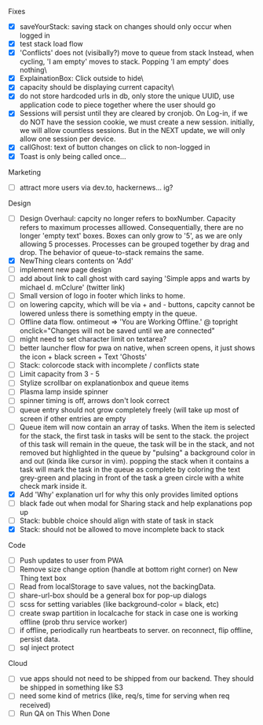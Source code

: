 Fixes

- [X] saveYourStack: saving stack on changes should only occur when logged in  
- [X] test stack load flow  
- [X] 'Conflicts' does not (visibally?) move to queue from stack
      Instead, when cycling, 'I am empty' moves to stack. 
      Popping 'I am empty' does nothing\
- [X] ExplainationBox: Click outside to hide\
- [X] capacity should be displaying current capacity\
- [X] do not store hardcoded urls in db, only store the unique UUID,
use application code to piece together where the user should go
- [X] Sessions will persist until they are cleared by cronjob. On Log-in, if we do NOT have the session cookie, we must create a new session. initially, we will allow countless sessions. But in the NEXT update, we will only allow one session per device. 
- [X] callGhost: text of button changes on click to non-logged in  
- [X] Toast is only being called once...

Marketing
- [ ] attract more users via dev.to, hackernews... ig?

Design
- [ ] Design Overhaul: capcity no longer refers to boxNumber. Capacity refers to maximum processes alllowed. Consequentially, there are no longer 'empty text' boxes. Boxes can only grow to '5', as we are only allowing 5 processes. Processes can be grouped together by drag and drop. The behavior of queue-to-stack remains the same.  
- [X] NewThing clears contents on 'Add'
- [ ] implement new page design 
- [ ] add about link to call ghost with card saying 'Simple apps and warts by michael d. mCclure' (twitter link)
- [ ] Small version of logo in footer which links to home.
- [ ] on lowering capcity, which will be via + and - buttons, capcity cannot be lowered unless there is something empty in the queue. 
- [ ] Offline data flow. ontimeout => 'You are Working Offline.' @ topright onclick="Changes will not be saved until we are connected"
- [ ] might need to set character limit on textarea?
- [ ] better launcher flow for pwa on native, when screen opens, it just shows the icon + black screen + Text 'Ghosts'
- [ ] Stack: colorcode stack with incomplete / conflicts state
- [ ] Limit capacity from 3 - 5
- [ ] Stylize scrollbar on explanationbox and queue items
- [ ] Plasma lamp inside spinner
- [ ] spinner timing is off, arrows don't look correct
- [ ] queue entry should not grow completely freely (will take up most of screen if other entries are empty
- [ ] Queue item will now contain an array of tasks. When the item is selected for the stack, the first task in tasks will be sent to the stack. the project of this task will remain in the queue, the task will be in the stack, and not removed but highlighted in the queue by "pulsing" a background color in and out (kinda like cursor in vim). popping the stack when it contains a task will mark the task in the queue as complete by coloring the text grey-green and placing in front of the task a green circle with a white check mark inside it.
- [X] Add 'Why' explanation url for why this only provides limited options
- [ ] black fade out when modal for Sharing stack and help explanations pop up
- [ ] Stack: bubble choice should align with state of task in stack
- [X] Stack: should not be allowed to move incomplete back to stack

Code
- [ ] Push updates to user from PWA
- [ ] Remove size change option (handle at bottom right corner) on New Thing text box
- [ ] Read from localStorage to save values, not the backingData. 
- [ ] share-url-box should be a general box for pop-up dialogs
- [ ] scss for setting variables (like background-color = black, etc)
- [ ] create swap partition in localcache for stack in case one is working offline (prob thru service worker)
- [ ] if offline, periodically run heartbeats to server. on reconnect, flip offline, persist data. 
- [ ] sql inject protect

Cloud
- [ ] vue apps should not need to be shipped from our backend. They should be shipped in something like S3
- [ ] need some kind of metrics (like, req/s, time for serving when req received)
- [ ] Run QA on This When Done
